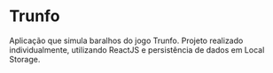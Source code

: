 
# Trunfo

Aplicação que simula baralhos do jogo Trunfo. Projeto realizado individualmente, utilizando ReactJS e persistência de dados em Local Storage.
